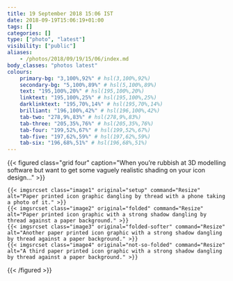 ```yaml
---
title: 19 September 2018 15:06 IST
date: 2018-09-19T15:06:19+01:00
tags: []
categories: []
type: ["photo", "latest"]
visibility: ["public"]
aliases:
    - /photos/2018/09/19/15/06/index.md
body_classes: "photos latest"
colours:
    primary-bg: "3,100%,92%" # hsl(3,100%,92%)
    secondary-bg: "5,100%,89%" # hsl(5,100%,89%)
    text: "195,100%,20%" # hsl(195,100%,20%)
    linktext: "195,100%,25%" # hsl(195,100%,25%)
    darklinktext: "195,70%,14%" # hsl(195,70%,14%)
    brilliant: "196,100%,42%" # hsl(196,100%,42%)
    tab-two: "278,9%,83%" # hsl(278,9%,83%)
    tab-three: "205,35%,76%" # hsl(205,35%,76%)
    tab-four: "199,52%,67%" # hsl(199,52%,67%)
    tab-five: "197,62%,59%" # hsl(197,62%,59%)
    tab-six: "196,68%,51%" # hsl(196,68%,51%)
---
```


{{< figured class="grid four" caption="When you’re rubbish at 3D modelling software but want to get some vaguely realistic shading on your icon design…" >}}

    {{< imgsrcset class="image1" original="setup" command="Resize" alt="Paper printed icon graphic dangling by thread with a phone taking a photo of it." >}}
    {{< imgsrcset class="image2" original="folded" command="Resize" alt="Paper printed icon graphic with a strong shadow dangling by thread against a paper background." >}}
    {{< imgsrcset class="image3" original="folded-softer" command="Resize" alt="Another paper printed icon graphic with a strong shadow dangling by thread against a paper background." >}}
    {{< imgsrcset class="image4" original="not-so-folded" command="Resize" alt="A third paper printed icon graphic with a strong shadow dangling by thread against a paper background." >}}

{{< /figured >}}